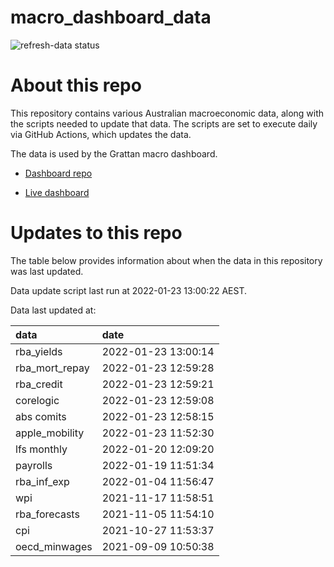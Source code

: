 
<!-- README.md is generated from README.Rmd. Please edit that file -->

# macro\_dashboard\_data

<!-- badges: start -->

![refresh-data
status](https://github.com/grattan/macro_dashboard_data/workflows/refresh-data/badge.svg)

<!-- badges: end -->

# About this repo

This repository contains various Australian macroeconomic data, along
with the scripts needed to update that data. The scripts are set to
execute daily via GitHub Actions, which updates the data.

The data is used by the Grattan macro dashboard.

  - [Dashboard repo](https://github.com/grattan/macrodashboard)

  - [Live dashboard](https://mattcowgill.shinyapps.io/macrodashboard/)

# Updates to this repo

The table below provides information about when the data in this
repository was last updated.

Data update script last run at 2022-01-23 13:00:22 AEST.

Data last updated at:

| data             | date                |
| :--------------- | :------------------ |
| rba\_yields      | 2022-01-23 13:00:14 |
| rba\_mort\_repay | 2022-01-23 12:59:28 |
| rba\_credit      | 2022-01-23 12:59:21 |
| corelogic        | 2022-01-23 12:59:08 |
| abs comits       | 2022-01-23 12:58:15 |
| apple\_mobility  | 2022-01-23 11:52:30 |
| lfs monthly      | 2022-01-20 12:09:20 |
| payrolls         | 2022-01-19 11:51:34 |
| rba\_inf\_exp    | 2022-01-04 11:56:47 |
| wpi              | 2021-11-17 11:58:51 |
| rba\_forecasts   | 2021-11-05 11:54:10 |
| cpi              | 2021-10-27 11:53:37 |
| oecd\_minwages   | 2021-09-09 10:50:38 |
